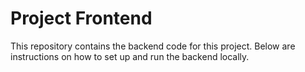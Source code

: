 # Project Frontend

This repository contains the backend code for this project. Below are instructions on how to set up and run the backend locally.

<!-- TODO write instruction -->